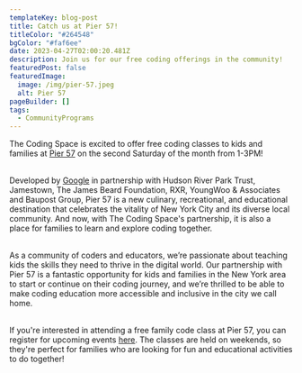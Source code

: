 ```yaml
---
templateKey: blog-post
title: Catch us at Pier 57!
titleColor: "#264548"
bgColor: "#faf6ee"
date: 2023-04-27T02:00:20.481Z
description: Join us for our free coding offerings in the community!
featuredPost: false
featuredImage:
  image: /img/pier-57.jpeg
  alt: Pier 57
pageBuilder: []
tags:
  - CommunityPrograms
---
```

The Coding Space is excited to offer free coding classes to kids and families at [Pier 57](https://pier57nyc.com/) on the second Saturday of the month from 1-3PM!

\
Developed by [Google](https://blog.google/inside-google/life-at-google/pier-57-new-york-opens-to-public/) in partnership with Hudson River Park Trust, Jamestown, The James Beard Foundation, RXR, YoungWoo & Associates and Baupost Group, Pier 57 is a new culinary, recreational, and educational destination that celebrates the vitality of New York City and its diverse local community. And now, with The Coding Space's partnership, it is also a place for families to learn and explore coding together.

\
As a community of coders and educators, we’re passionate about teaching kids the skills they need to thrive in the digital world. Our partnership with Pier 57 is a fantastic opportunity for kids and families in the New York area to start or continue on their coding journey, and we’re thrilled to be able to make coding education more accessible and inclusive in the city we call home.

\
If you're interested in attending a free family code class at Pier 57, you can register for upcoming events [here](https://www.eventbrite.com/e/family-code-at-pier-57-tickets-622688677597). The classes are held on weekends, so they're perfect for families who are looking for fun and educational activities to do together!